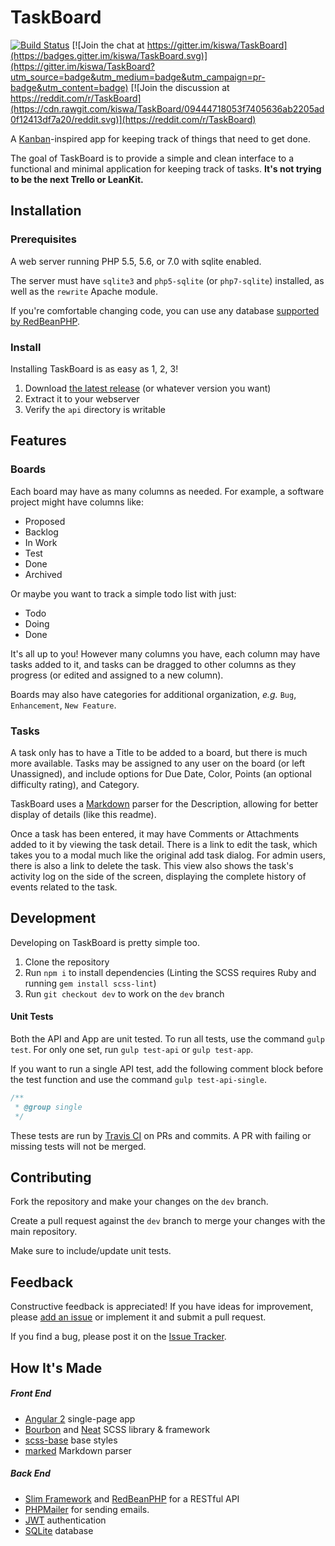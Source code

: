 # TaskBoard

 [![Build Status](https://travis-ci.org/kiswa/TaskBoard.svg)](https://travis-ci.org/kiswa/TaskBoard) [![Join the chat at https://gitter.im/kiswa/TaskBoard](https://badges.gitter.im/kiswa/TaskBoard.svg)](https://gitter.im/kiswa/TaskBoard?utm_source=badge&utm_medium=badge&utm_campaign=pr-badge&utm_content=badge) [![Join the discussion at https://reddit.com/r/TaskBoard](https://cdn.rawgit.com/kiswa/TaskBoard/09444718053f7405636ab2205ad0f12413df7a20/reddit.svg)](https://reddit.com/r/TaskBoard)

A [Kanban](http://en.wikipedia.org/wiki/Kanban_board)-inspired app for keeping track of things that need to get done.

The goal of TaskBoard is to provide a simple and clean interface to a functional and minimal application for keeping track of tasks. **It's not trying to be the next Trello or LeanKit.**

## Installation

### Prerequisites

A web server running PHP 5.5, 5.6, or 7.0 with sqlite enabled.

The server must have `sqlite3` and `php5-sqlite` (or `php7-sqlite`) installed, as well as the `rewrite` Apache module.

If you're comfortable changing code, you can use any database [supported by RedBeanPHP](http://www.redbeanphp.com/index.php?p=/connection).

### Install

Installing TaskBoard is as easy as 1, 2, 3!

 1. Download [the latest release](#) (or whatever version you want)
 2. Extract it to your webserver
 3. Verify the `api` directory is writable

## Features

### Boards

Each board may have as many columns as needed. For example, a software project might have columns like:

 * Proposed
 * Backlog
 * In Work
 * Test
 * Done
 * Archived

Or maybe you want to track a simple todo list with just:

 * Todo
 * Doing
 * Done

It's all up to you! However many columns you have, each column may have tasks added to it, and tasks can be dragged to other columns as they progress (or edited and assigned to a new column).

Boards may also have categories for additional organization, *e.g.* `Bug`, `Enhancement`, `New Feature`.

### Tasks

A task only has to have a Title to be added to a board, but there is much more available. Tasks may be assigned to any user on the board (or left Unassigned), and include options for Due Date, Color, Points (an optional difficulty rating), and Category.

TaskBoard uses a [Markdown](https://github.com/adam-p/markdown-here/wiki/Markdown-Cheatsheet#table-of-contents) parser for the Description, allowing for better display of details (like this readme).

Once a task has been entered, it may have Comments or Attachments added to it by viewing the task detail. There is a link to edit the task, which takes you to a modal much like the original add task dialog. For admin users, there is also a link to delete the task. This view also shows the task's activity log on the side of the screen, displaying the complete history of events related to the task.

## Development

Developing on TaskBoard is pretty simple too.

 1. Clone the repository
 2. Run `npm i` to install dependencies (Linting the SCSS requires Ruby and running `gem install scss-lint`)
 3. Run `git checkout dev` to work on the `dev` branch

#### Unit Tests

Both the API and App are unit tested. To run all tests, use the command `gulp test`. For only one set, run `gulp test-api` or `gulp test-app`.

If you want to run a single API test, add the following comment block before the test function and use the command `gulp test-api-single`.

``` php
/**
 * @group single
 */
```

These tests are run by [Travis CI](https://travis-ci.org/) on PRs and commits. A PR with failing or missing tests will not be merged.

## Contributing

Fork the repository and make your changes on the `dev` branch.

Create a pull request against the `dev` branch to merge your changes with the main repository.

Make sure to include/update unit tests.

## Feedback

Constructive feedback is appreciated! If you have ideas for improvement, please [add an issue](https://github.com/kiswa/TaskBoard/issues) or implement it and submit a pull request.

If you find a bug, please post it on the [Issue Tracker](https://github.com/kiswa/TaskBoard/issues).

## How It's Made

##### Front End

 * [Angular 2](https://angular.io/) single-page app
 * [Bourbon](http://bourbon.io/) and [Neat](http://neat.bourbon.io/) SCSS library & framework
 * [scss-base](https://www.npmjs.com/package/scss-base) base styles
 * [marked](https://github.com/chjj/marked) Markdown parser

##### Back End

 * [Slim Framework](http://www.slimframework.com/) and [RedBeanPHP](http://www.redbeanphp.com/) for a RESTful API
 * [PHPMailer](https://github.com/PHPMailer/PHPMailer) for sending emails.
 * [JWT](https://jwt.io/) authentication
 * [SQLite](https://www.sqlite.org/) database

